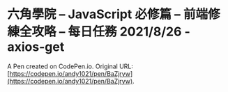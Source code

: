 # 六角學院 – JavaScript 必修篇 – 前端修練全攻略 – 每日任務 2021/8/26 - axios-get

A Pen created on CodePen.io. Original URL: [https://codepen.io/andy1021/pen/BaZjryw](https://codepen.io/andy1021/pen/BaZjryw).


